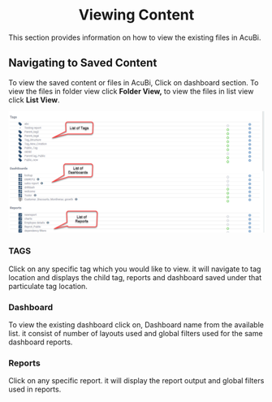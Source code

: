 


<center><h1>Viewing Content</h1></center>

This section provides information on how to view the existing files in AcuBi.

## Navigating to Saved Content 

To view the saved content or files in AcuBi, Click on dashboard section. To view the files in folder view click **Folder View,** to view the files in list view click **List View**.

![enter image description here](https://raw.githubusercontent.com/sv18042016/fp1/54f7e3de626de02bf1385a480a0a645223cfeeb5/images/view_content.png)

### TAGS

Click on any specific tag which you would like to view. it will navigate to tag location and displays the child tag, reports and dashboard saved under that particulate tag location.



### Dashboard

 To view the existing dashboard click on, Dashboard name from the available list. it consist of number of layouts used and global filters used for the same dashboard reports.
 
 ### Reports
 
 Click on any specific report. it will display the report output and global filters used in reports.



<!--stackedit_data:
eyJoaXN0b3J5IjpbMTgzNzQ0NDgyMCwxNzkyMTQ3OTQ3LC0zND
Q1OTQ4NDYsLTE1NjkwNDgyMjYsMTM5OTczNjAsLTE4MTMxNDAx
NzksMTE1OTY0MzQ5MCwxMTk1MjUzNTExLDcwMTQ3OTA0MiwxNT
M2NDY5MjQ4XX0=
-->